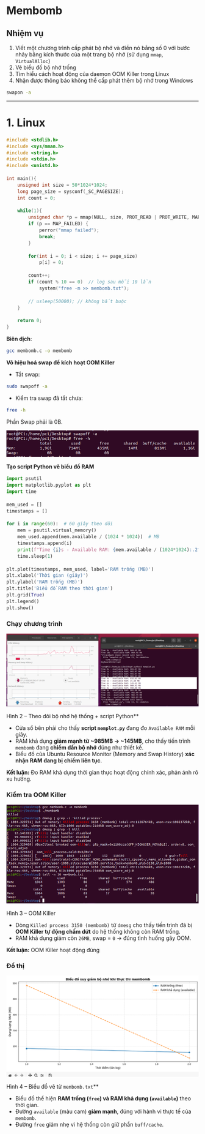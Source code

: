 # Membomb

## Nhiệm vụ

1. Viết một chương trình cấp phát bộ nhớ và điền nó bằng số 0
   với bước nhảy bằng kích thước của một trang bộ nhớ (sử dụng `mmap`, `VirtualAlloc`)
2. Vẽ biểu đồ bộ nhớ trống
3. Tìm hiểu cách hoạt động của daemon OOM Killer trong Linux
4. Nhận được thông báo không thể cấp phát thêm bộ nhớ trong Windows

```bash
swapon -a
```

---

# 1. Linux

```c
#include <stdlib.h>
#include <sys/mman.h>
#include <string.h>
#include <stdio.h>
#include <unistd.h>

int main(){
    unsigned int size = 50*1024*1024;
    long page_size = sysconf(_SC_PAGESIZE);
    int count = 0;

    while(1){
        unsigned char *p = mmap(NULL, size, PROT_READ | PROT_WRITE, MAP_PRIVATE | MAP_ANONYMOUS, -1, 0);
        if (p == MAP_FAILED) {
            perror("mmap failed");
            break;
        }

        for(int i = 0; i < size; i += page_size)
            p[i] = 0;

        count++;
        if (count % 10 == 0)  // log sau mỗi 10 lần
            system("free -m >> membomb.txt");

        // usleep(50000); // không bắt buộc
    }

    return 0;
}
```

**Biên dịch**:

```bash
gcc membomb.c -o membomb
```
**Vô hiệu hoá swap để kích hoạt OOM Killer**

- Tắt swap:

```bash
sudo swapoff -a
```

- Kiểm tra swap đã tắt chưa:

```bash
free -h
```

Phần Swap phải là 0B.

![](./img/Linux/1.png)

**Tạo script Python vẽ biểu đồ RAM**

```python
import psutil
import matplotlib.pyplot as plt
import time

mem_used = []
timestamps = []

for i in range(60):  # 60 giây theo dõi
    mem = psutil.virtual_memory()
    mem_used.append(mem.available / (1024 * 1024))  # MB
    timestamps.append(i)
    print(f"Time {i}s - Available RAM: {mem.available / (1024*1024):.2f} MB")
    time.sleep(1)

plt.plot(timestamps, mem_used, label='RAM trống (MB)')
plt.xlabel('Thời gian (giây)')
plt.ylabel('RAM trống (MB)')
plt.title('Biểu đồ RAM theo thời gian')
plt.grid(True)
plt.legend()
plt.show()
```

### Chạy chương trình

![](./img/Linux/2.png)

Hình 2 – Theo dõi bộ nhớ hệ thống + script Python**

* Cửa sổ bên phải cho thấy **script `memplot.py`** đang đo `Available RAM` mỗi giây.
* RAM khả dụng **giảm mạnh từ \~985MB → \~145MB**, cho thấy tiến trình `membomb` đang **chiếm dần bộ nhớ** đúng như thiết kế.
* Biểu đồ của Ubuntu Resource Monitor (Memory and Swap History) **xác nhận RAM đang bị chiếm liên tục**.

**Kết luận:** Đo RAM khả dụng thời gian thực hoạt động chính xác, phản ánh rõ xu hướng.

### Kiểm tra OOM Killer

![](./img/Linux/3.png)

Hình 3 – OOM Killer

* Dòng `Killed process 3150 (membomb)` từ `dmesg` cho thấy tiến trình đã bị **OOM Killer tự động chấm dứt** do hệ thống không còn RAM trống.
* RAM khả dụng giảm còn `26MB`, swap = `0` → đúng tình huống gây OOM.

 **Kết luận:** OOM Killer hoạt động đúng 

### Đồ thị

![](./img/Linux/4.png)

Hình 4 – Biểu đồ vẽ từ `membomb.txt`**

* Biểu đồ thể hiện **RAM trống (`free`) và RAM khả dụng (`available`)** theo thời gian.
* Đường `available` (màu cam) **giảm mạnh**, đúng với hành vi thực tế của `membomb`.
* Đường `free` giảm nhẹ vì hệ thống còn giữ phần `buff/cache`.


